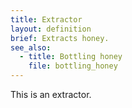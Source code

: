 ```yaml
---
title: Extractor
layout: definition
brief: Extracts honey.
see_also: 
  - title: Bottling honey
    file: bottling_honey 
---
```


This is an extractor.